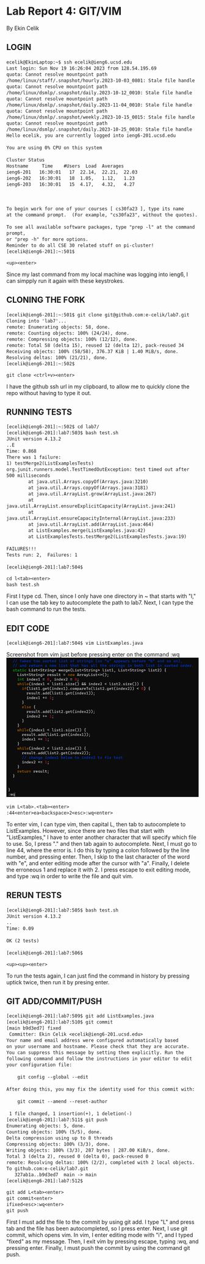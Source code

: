 # Lab Report 4: GIT/VIM
By Ekin Celik
## LOGIN
```
ecelik@EkinLaptop:~$ ssh ecelik@ieng6.ucsd.edu
Last login: Sun Nov 19 16:26:04 2023 from 128.54.195.69
quota: Cannot resolve mountpoint path /home/linux/staff/.snapshot/hourly.2023-10-03_0801: Stale file handle
quota: Cannot resolve mountpoint path /home/linux/dsmlp/.snapshot/daily.2023-10-12_0010: Stale file handle
quota: Cannot resolve mountpoint path /home/linux/dsmlp/.snapshot/daily.2023-11-04_0010: Stale file handle
quota: Cannot resolve mountpoint path /home/linux/dsmlp/.snapshot/weekly.2023-10-15_0015: Stale file handle
quota: Cannot resolve mountpoint path /home/linux/dsmlp/.snapshot/daily.2023-10-25_0010: Stale file handle
Hello ecelik, you are currently logged into ieng6-201.ucsd.edu

You are using 0% CPU on this system

Cluster Status
Hostname     Time    #Users  Load  Averages
ieng6-201   16:30:01   17  22.14,  22.21,  22.03
ieng6-202   16:30:01   18  1.05,   1.12,   1.23
ieng6-203   16:30:01   15  4.17,   4.32,   4.27



To begin work for one of your courses [ cs30fa23 ], type its name
at the command prompt.  (For example, "cs30fa23", without the quotes).

To see all available software packages, type "prep -l" at the command prompt,
or "prep -h" for more options.
Reminder to do all CSE 30 related stuff on pi-cluster!
[ecelik@ieng6-201]:~:501$
```
```
<up><enter>
```
Since my last command from my local machine was logging into ieng6, I can simpply run it again with these keystrokes. 

## CLONING THE FORK
```
[ecelik@ieng6-201]:~:501$ git clone git@github.com:e-celik/lab7.git
Cloning into 'lab7'...
remote: Enumerating objects: 58, done.
remote: Counting objects: 100% (24/24), done.
remote: Compressing objects: 100% (12/12), done.
remote: Total 58 (delta 15), reused 12 (delta 12), pack-reused 34
Receiving objects: 100% (58/58), 376.37 KiB | 1.40 MiB/s, done.
Resolving deltas: 100% (21/21), done.
[ecelik@ieng6-201]:~:502$
```
```
git clone <ctrl+v><enter>
```
I have the github ssh url in my clipboard, to allow me to quickly clone the repo without having to type it out. 

## RUNNING TESTS
```
[ecelik@ieng6-201]:~:502$ cd lab7/
[ecelik@ieng6-201]:lab7:503$ bash test.sh
JUnit version 4.13.2
..E
Time: 0.868
There was 1 failure:
1) testMerge2(ListExamplesTests)
org.junit.runners.model.TestTimedOutException: test timed out after 500 milliseconds
        at java.util.Arrays.copyOf(Arrays.java:3210)
        at java.util.Arrays.copyOf(Arrays.java:3181)
        at java.util.ArrayList.grow(ArrayList.java:267)
        at java.util.ArrayList.ensureExplicitCapacity(ArrayList.java:241)
        at java.util.ArrayList.ensureCapacityInternal(ArrayList.java:233)
        at java.util.ArrayList.add(ArrayList.java:464)
        at ListExamples.merge(ListExamples.java:42)
        at ListExamplesTests.testMerge2(ListExamplesTests.java:19)

FAILURES!!!
Tests run: 2,  Failures: 1

[ecelik@ieng6-201]:lab7:504$
```
```
cd l<tab><enter>
bash test.sh
```
First I type cd. Then, since I only have one directory in ~ that starts with "l," I can use the tab key to autocomplete the path to lab7. Next, I can type the bash command to run the tests. 

## EDIT CODE
```
[ecelik@ieng6-201]:lab7:504$ vim ListExamples.java
```
Screenshot from vim just before pressing enter on the command :wq
![vimsc](vimsc.png)
```
vim L<tab>.<tab><enter>
:44<enter>ea<backspace>2<esc>:wq<enter>
```
To enter vim, I can type vim, then capital L, then tab to autocomplete to ListExamples. However, since there are two files that start with "ListExamples," I have to enter another character that will specify which file to use. So, I press "." and then tab again to autocomplete. Next, I must go to line 44, where the error is. I do this by typing a colon followed by the line number, and pressing enter. Then, I skip to the last character of the word with "e", and enter editing mode after the cursor with "a". Finally, I delete the erroneous 1 and replace it with 2. I press escape to exit editing mode, and type :wq in order to write the file and quit vim. 

## RERUN TESTS
```
[ecelik@ieng6-201]:lab7:505$ bash test.sh
JUnit version 4.13.2
..
Time: 0.09

OK (2 tests)

[ecelik@ieng6-201]:lab7:506$
```
```
<up><up><enter>
```
To run the tests again, I can just find the command in history by pressing uptick twice, then run it by presing enter. 

## GIT ADD/COMMIT/PUSH
```
[ecelik@ieng6-201]:lab7:509$ git add ListExamples.java
[ecelik@ieng6-201]:lab7:510$ git commit
[main b9d3ed7] fixed
 Committer: Ekin Celik <ecelik@ieng6-201.ucsd.edu>
Your name and email address were configured automatically based
on your username and hostname. Please check that they are accurate.
You can suppress this message by setting them explicitly. Run the
following command and follow the instructions in your editor to edit
your configuration file:

    git config --global --edit

After doing this, you may fix the identity used for this commit with:

    git commit --amend --reset-author

 1 file changed, 1 insertion(+), 1 deletion(-)
[ecelik@ieng6-201]:lab7:511$ git push
Enumerating objects: 5, done.
Counting objects: 100% (5/5), done.
Delta compression using up to 8 threads
Compressing objects: 100% (3/3), done.
Writing objects: 100% (3/3), 287 bytes | 287.00 KiB/s, done.
Total 3 (delta 2), reused 0 (delta 0), pack-reused 0
remote: Resolving deltas: 100% (2/2), completed with 2 local objects.
To github.com:e-celik/lab7.git
   327ab1a..b9d3ed7  main -> main
[ecelik@ieng6-201]:lab7:512$
```
```
git add L<tab><enter>
git commit<enter>
ifixed<esc>:wq<enter>
git push
```
First I must add the file to the commit by using git add. I type "L" and press tab and the file has been autocompleted, so I press enter. Next, I use git commit, which opens vim. In vim, I enter editing mode with "i", and I typed "fixed" as my message. Then, I exit vim by pressing escape, typing :wq, and pressing enter. Finally, I must push the commit by using the command git push.
